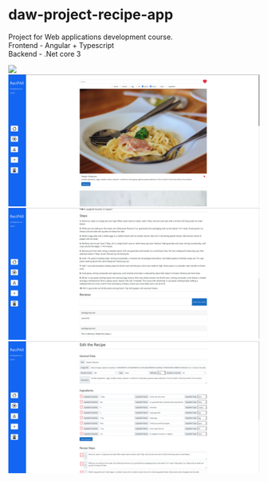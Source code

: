 # daw-project-recipe-app

Project for Web applications development course.  
Frontend - Angular + Typescript  
Backend - .Net core 3  

<img src="screenshots/1.png" />
<img src="screenshots/2.png" />
<img src="screenshots/3.png" />
<img src="screenshots/4.png" />

